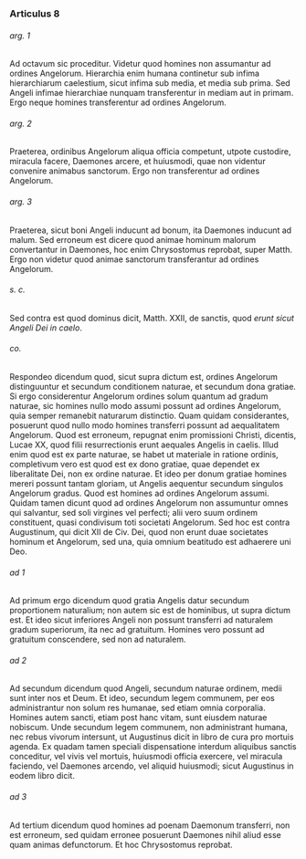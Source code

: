 ### Articulus 8

###### arg. 1
Ad octavum sic proceditur. Videtur quod homines non assumantur ad ordines Angelorum. Hierarchia enim humana continetur sub infima hierarchiarum caelestium, sicut infima sub media, et media sub prima. Sed Angeli infimae hierarchiae nunquam transferentur in mediam aut in primam. Ergo neque homines transferentur ad ordines Angelorum.

###### arg. 2
Praeterea, ordinibus Angelorum aliqua officia competunt, utpote custodire, miracula facere, Daemones arcere, et huiusmodi, quae non videntur convenire animabus sanctorum. Ergo non transferentur ad ordines Angelorum.

###### arg. 3
Praeterea, sicut boni Angeli inducunt ad bonum, ita Daemones inducunt ad malum. Sed erroneum est dicere quod animae hominum malorum convertantur in Daemones, hoc enim Chrysostomus reprobat, super Matth. Ergo non videtur quod animae sanctorum transferantur ad ordines Angelorum.

###### s. c.
Sed contra est quod dominus dicit, Matth. XXII, de sanctis, quod *erunt sicut Angeli Dei in caelo*.

###### co.
Respondeo dicendum quod, sicut supra dictum est, ordines Angelorum distinguuntur et secundum conditionem naturae, et secundum dona gratiae. Si ergo considerentur Angelorum ordines solum quantum ad gradum naturae, sic homines nullo modo assumi possunt ad ordines Angelorum, quia semper remanebit naturarum distinctio. Quam quidam considerantes, posuerunt quod nullo modo homines transferri possunt ad aequalitatem Angelorum. Quod est erroneum, repugnat enim promissioni Christi, dicentis, Lucae XX, quod filii resurrectionis erunt aequales Angelis in caelis. Illud enim quod est ex parte naturae, se habet ut materiale in ratione ordinis, completivum vero est quod est ex dono gratiae, quae dependet ex liberalitate Dei, non ex ordine naturae. Et ideo per donum gratiae homines mereri possunt tantam gloriam, ut Angelis aequentur secundum singulos Angelorum gradus. Quod est homines ad ordines Angelorum assumi. Quidam tamen dicunt quod ad ordines Angelorum non assumuntur omnes qui salvantur, sed soli virgines vel perfecti; alii vero suum ordinem constituent, quasi condivisum toti societati Angelorum. Sed hoc est contra Augustinum, qui dicit XII de Civ. Dei, quod non erunt duae societates hominum et Angelorum, sed una, quia omnium beatitudo est adhaerere uni Deo.

###### ad 1
Ad primum ergo dicendum quod gratia Angelis datur secundum proportionem naturalium; non autem sic est de hominibus, ut supra dictum est. Et ideo sicut inferiores Angeli non possunt transferri ad naturalem gradum superiorum, ita nec ad gratuitum. Homines vero possunt ad gratuitum conscendere, sed non ad naturalem.

###### ad 2
Ad secundum dicendum quod Angeli, secundum naturae ordinem, medii sunt inter nos et Deum. Et ideo, secundum legem communem, per eos administrantur non solum res humanae, sed etiam omnia corporalia. Homines autem sancti, etiam post hanc vitam, sunt eiusdem naturae nobiscum. Unde secundum legem communem, non administrant humana, nec rebus vivorum intersunt, ut Augustinus dicit in libro de cura pro mortuis agenda. Ex quadam tamen speciali dispensatione interdum aliquibus sanctis conceditur, vel vivis vel mortuis, huiusmodi officia exercere, vel miracula faciendo, vel Daemones arcendo, vel aliquid huiusmodi; sicut Augustinus in eodem libro dicit.

###### ad 3
Ad tertium dicendum quod homines ad poenam Daemonum transferri, non est erroneum, sed quidam erronee posuerunt Daemones nihil aliud esse quam animas defunctorum. Et hoc Chrysostomus reprobat.

